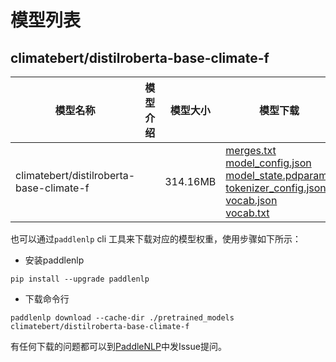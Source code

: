#  模型列表

## climatebert/distilroberta-base-climate-f

| 模型名称 | 模型介绍 | 模型大小  | 模型下载 |
| --- | --- | --- | --- |
|climatebert/distilroberta-base-climate-f|  | 314.16MB | [merges.txt](https://bj.bcebos.com/paddlenlp/models/community/climatebert/distilroberta-base-climate-f/merges.txt)<br>[model_config.json](https://bj.bcebos.com/paddlenlp/models/community/climatebert/distilroberta-base-climate-f/model_config.json)<br>[model_state.pdparams](https://bj.bcebos.com/paddlenlp/models/community/climatebert/distilroberta-base-climate-f/model_state.pdparams)<br>[tokenizer_config.json](https://bj.bcebos.com/paddlenlp/models/community/climatebert/distilroberta-base-climate-f/tokenizer_config.json)<br>[vocab.json](https://bj.bcebos.com/paddlenlp/models/community/climatebert/distilroberta-base-climate-f/vocab.json)<br>[vocab.txt](https://bj.bcebos.com/paddlenlp/models/community/climatebert/distilroberta-base-climate-f/vocab.txt) |

也可以通过`paddlenlp` cli 工具来下载对应的模型权重，使用步骤如下所示：

* 安装paddlenlp

```shell
pip install --upgrade paddlenlp
```

* 下载命令行

```shell
paddlenlp download --cache-dir ./pretrained_models climatebert/distilroberta-base-climate-f
```

有任何下载的问题都可以到[PaddleNLP](https://github.com/PaddlePaddle/PaddleNLP)中发Issue提问。